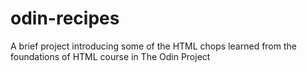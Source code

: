 # odin-recipes
A brief project introducing some of the HTML chops learned from the foundations of HTML course in The Odin Project